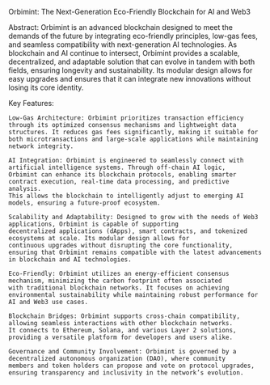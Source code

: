 Orbimint: The Next-Generation Eco-Friendly Blockchain for AI and Web3

Abstract:
Orbimint is an advanced blockchain designed to meet the demands of the future by integrating eco-friendly principles, low-gas fees, 
and seamless compatibility with next-generation AI technologies. As blockchain and AI continue to intersect, Orbimint provides a scalable, 
decentralized, and adaptable solution that can evolve in tandem with both fields, ensuring longevity and sustainability. Its modular design
allows for easy upgrades and ensures that it can integrate new innovations without losing its core identity.

Key Features:

    Low-Gas Architecture: Orbimint prioritizes transaction efficiency through its optimized consensus mechanisms and lightweight data
    structures. It reduces gas fees significantly, making it suitable for both microtransactions and large-scale applications while maintaining network integrity.

    AI Integration: Orbimint is engineered to seamlessly connect with artificial intelligence systems. Through off-chain AI logic, 
    Orbimint can enhance its blockchain protocols, enabling smarter contract execution, real-time data processing, and predictive analysis. 
    This allows the blockchain to intelligently adjust to emerging AI models, ensuring a future-proof ecosystem.

    Scalability and Adaptability: Designed to grow with the needs of Web3 applications, Orbimint is capable of supporting
    decentralized applications (dApps), smart contracts, and tokenized ecosystems at scale. Its modular design allows for 
    continuous upgrades without disrupting the core functionality, ensuring that Orbimint remains compatible with the latest advancements in blockchain and AI technologies.

    Eco-Friendly: Orbimint utilizes an energy-efficient consensus mechanism, minimizing the carbon footprint often associated 
    with traditional blockchain networks. It focuses on achieving environmental sustainability while maintaining robust performance for AI and Web3 use cases.

    Blockchain Bridges: Orbimint supports cross-chain compatibility, allowing seamless interactions with other blockchain networks.
    It connects to Ethereum, Solana, and various Layer 2 solutions, providing a versatile platform for developers and users alike.

    Governance and Community Involvement: Orbimint is governed by a decentralized autonomous organization (DAO), where community
    members and token holders can propose and vote on protocol upgrades, ensuring transparency and inclusivity in the network’s evolution.
